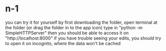 # n-1
you can try it for yourself by first downloading the folder,
open terminal at the folder (or drag the folder in to the app icon)
type in "python -m SimpleHTTPServer"
then you should be able to access it on "http://localhost:8000"
if you have trouble seeing your edits, you should try to open it on incognito, where the data won't be cached
